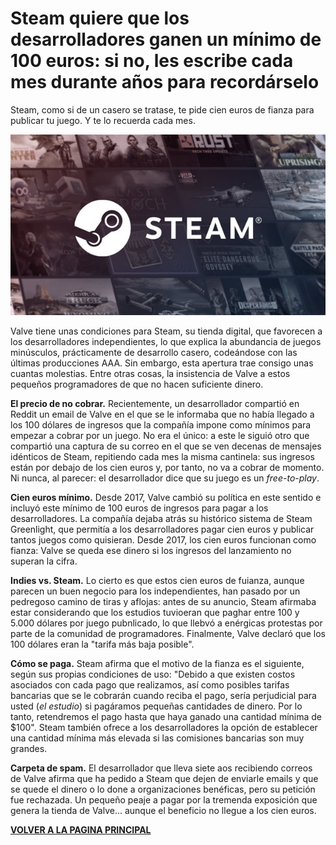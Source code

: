 # Steam quiere que los desarrolladores ganen un mínimo de 100 euros: si no, les escribe cada mes durante años para recordárselo
Steam, como si de un casero se tratase, te pide cien euros de fianza para publicar tu juego. Y te lo recuerda cada mes.

![Steam2](assets/steam2.jpg)

Valve tiene unas condiciones para Steam, su tienda digital, que favorecen a los desarrolladores independientes, lo que explica la abundancia de juegos minúsculos, prácticamente de desarrollo casero, codeándose con las últimas producciones AAA. Sin embargo, esta apertura trae consigo unas cuantas molestias. Entre otras cosas, la insistencia de Valve a estos pequeños programadores de que no hacen suficiente dinero.

**El precio de no cobrar.** Recientemente, un desarrollador compartió en Reddit un email de Valve en el que se le informaba que no había llegado a los 100 dólares de ingresos que la compañía impone como mínimos para empezar a cobrar por un juego. No era el único: a este le siguió otro que compartió una captura de su correo en el que se ven decenas de mensajes idénticos de Steam, repitiendo cada mes la misma cantinela: sus ingresos están por debajo de los cien euros y, por tanto, no va a cobrar de momento. Ni nunca, al parecer: el desarrollador dice que su juego es un *free-to-play*.

**Cien euros mínimo.** Desde 2017, Valve cambió su política en este sentido e incluyó este mínimo de 100 euros de ingresos para pagar a los desarrolladores. La compañía dejaba atrás su histórico sistema de Steam Greenlight, que permitía a los desarrolladores pagar cien euros y publicar tantos juegos como quisieran. Desde 2017, los cien euros funcionan como fianza: Valve se queda ese dinero si los ingresos del lanzamiento no superan la cifra.

**Indies vs. Steam.** Lo cierto es que estos cien euros de fuianza, aunque parecen un buen negocio para los independientes, han pasado por un pedregoso camino de tiras y aflojas: antes de su anuncio, Steam afirmaba estar considerando que los estudios tuvioeran que paghar entre 100 y 5.000 dólares por juego pubnlicado, lo que llebvó a enérgicas protestas por parte de la comunidad de programadores. Finalmente, Valve declaró que los 100 dólares eran la "tarifa más baja posible".

**Cómo se paga.** Steam afirma que el motivo de la fianza es el siguiente, según sus propias condiciones de uso: "Debido a que existen costos asociados con cada pago que realizamos, así como posibles tarifas bancarias que se le cobrarán cuando reciba el pago, sería perjudicial para usted (*el estudio*) si pagáramos pequeñas cantidades de dinero. Por lo tanto, retendremos el pago hasta que haya ganado una cantidad mínima de $100". Steam también ofrece a los desarrolladores la opción de establecer una cantidad mínima más elevada si las comisiones bancarias son muy grandes.

**Carpeta de spam.** El desarrollador que lleva siete aos recibiendo correos de Valve afirma que ha pedido a Steam que dejen de enviarle emails y que se quede el dinero o lo done a organizaciones benéficas, pero su petición fue rechazada. Un pequeño peaje a pagar por la tremenda exposición que genera la tienda de Valve... aunque el beneficio no llegue a los cien euros.

[**VOLVER A LA PAGINA PRINCIPAL**](FrontPage.md)
